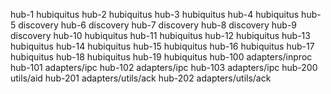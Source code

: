 hub-1   hubiquitus
hub-2   hubiquitus
hub-3   hubiquitus
hub-4   hubiquitus
hub-5   discovery
hub-6   discovery
hub-7   discovery
hub-8   discovery
hub-9   discovery
hub-10  hubiquitus
hub-11  hubiquitus
hub-12  hubiquitus
hub-13  hubiquitus
hub-14  hubiquitus
hub-15  hubiquitus
hub-16  hubiquitus
hub-17  hubiquitus
hub-18  hubiquitus
hub-19  hubiquitus
hub-100 adapters/inproc
hub-101 adapters/ipc
hub-102 adapters/ipc
hub-103 adapters/ipc
hub-200 utils/aid
hub-201 adapters/utils/ack
hub-202 adapters/utils/ack
